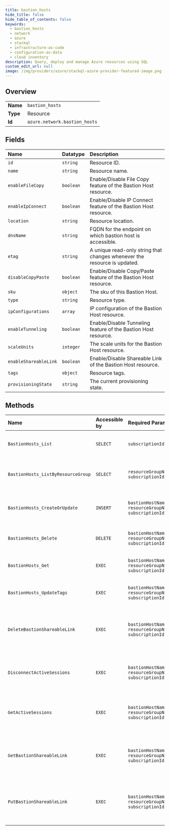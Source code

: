```yaml
---
title: bastion_hosts
hide_title: false
hide_table_of_contents: false
keywords:
  - bastion_hosts
  - network
  - azure    
  - stackql
  - infrastructure-as-code
  - configuration-as-data
  - cloud inventory
description: Query, deploy and manage Azure resources using SQL
custom_edit_url: null
image: /img/providers/azure/stackql-azure-provider-featured-image.png
---
```

  
    

## Overview
<table><tbody>
<tr><td><b>Name</b></td><td><code>bastion_hosts</code></td></tr>
<tr><td><b>Type</b></td><td>Resource</td></tr>
<tr><td><b>Id</b></td><td><code>azure.network.bastion_hosts</code></td></tr>
</tbody></table>

## Fields
| Name | Datatype | Description |
|:-----|:---------|:------------|
| `id` | `string` | Resource ID. |
| `name` | `string` | Resource name. |
| `enableFileCopy` | `boolean` | Enable/Disable File Copy feature of the Bastion Host resource. |
| `enableIpConnect` | `boolean` | Enable/Disable IP Connect feature of the Bastion Host resource. |
| `location` | `string` | Resource location. |
| `dnsName` | `string` | FQDN for the endpoint on which bastion host is accessible. |
| `etag` | `string` | A unique read-only string that changes whenever the resource is updated. |
| `disableCopyPaste` | `boolean` | Enable/Disable Copy/Paste feature of the Bastion Host resource. |
| `sku` | `object` | The sku of this Bastion Host. |
| `type` | `string` | Resource type. |
| `ipConfigurations` | `array` | IP configuration of the Bastion Host resource. |
| `enableTunneling` | `boolean` | Enable/Disable Tunneling feature of the Bastion Host resource. |
| `scaleUnits` | `integer` | The scale units for the Bastion Host resource. |
| `enableShareableLink` | `boolean` | Enable/Disable Shareable Link of the Bastion Host resource. |
| `tags` | `object` | Resource tags. |
| `provisioningState` | `string` | The current provisioning state. |
## Methods
| Name | Accessible by | Required Params | Description |
|:-----|:--------------|:----------------|:------------|
| `BastionHosts_List` | `SELECT` | `subscriptionId` | Lists all Bastion Hosts in a subscription. |
| `BastionHosts_ListByResourceGroup` | `SELECT` | `resourceGroupName, subscriptionId` | Lists all Bastion Hosts in a resource group. |
| `BastionHosts_CreateOrUpdate` | `INSERT` | `bastionHostName, resourceGroupName, subscriptionId` | Creates or updates the specified Bastion Host. |
| `BastionHosts_Delete` | `DELETE` | `bastionHostName, resourceGroupName, subscriptionId` | Deletes the specified Bastion Host. |
| `BastionHosts_Get` | `EXEC` | `bastionHostName, resourceGroupName, subscriptionId` | Gets the specified Bastion Host. |
| `BastionHosts_UpdateTags` | `EXEC` | `bastionHostName, resourceGroupName, subscriptionId` | Updates Tags for BastionHost resource |
| `DeleteBastionShareableLink` | `EXEC` | `bastionHostName, resourceGroupName, subscriptionId` | Deletes the Bastion Shareable Links for all the VMs specified in the request. |
| `DisconnectActiveSessions` | `EXEC` | `bastionHostName, resourceGroupName, subscriptionId` | Returns the list of currently active sessions on the Bastion. |
| `GetActiveSessions` | `EXEC` | `bastionHostName, resourceGroupName, subscriptionId` | Returns the list of currently active sessions on the Bastion. |
| `GetBastionShareableLink` | `EXEC` | `bastionHostName, resourceGroupName, subscriptionId` | Return the Bastion Shareable Links for all the VMs specified in the request. |
| `PutBastionShareableLink` | `EXEC` | `bastionHostName, resourceGroupName, subscriptionId` | Creates a Bastion Shareable Links for all the VMs specified in the request. |
